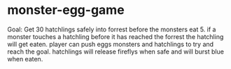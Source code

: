 # monster-egg-game
Goal: Get 30 hatchlings safely into forrest before the monsters eat 5.
if a monster touches a hatchling before it has reached the forrest the hatchling will get eaten.
player can push eggs monsters and hatchlings to try and reach the goal.
hatchlings will release fireflys when safe and will burst blue when eaten. 